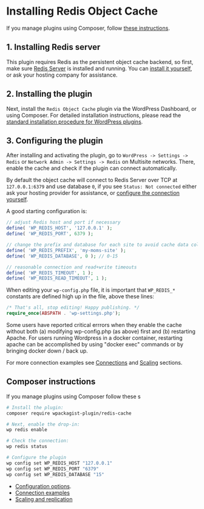 # Installing Redis Object Cache

If you manage plugins using Composer, follow [these instructions](#composer-instructions).

## 1. Installing Redis server

This plugin requires Redis as the persistent object cache backend, so first, make sure [Redis Server](https://redis.io) is installed and running. You can [install it yourself](http://redis.io/topics/quickstart), or ask your hosting company for assistance.

## 2. Installing the plugin

Next, install the `Redis Object Cache` plugin via the WordPress Dashboard, or using Composer. For detailed installation instructions, please read the [standard installation procedure for WordPress plugins](https://wordpress.org/documentation/article/manage-plugins/#finding-and-installing-plugins-1).

## 3. Configuring the plugin

After installing and activating the plugin, go to `WordPress -> Settings -> Redis` or `Network Admin -> Settings -> Redis` on Multisite networks. There, enable the cache and check if the plugin can connect automatically.

By default the object cache will connect to Redis Server over TCP at `127.0.0.1:6379` and use database `0`,
if you see `Status: Not connected` either ask your hosting provider for assistance, or [configure the connection yourself](https://github.com/rhubarbgroup/redis-cache/#configuration).

A good starting configuration is:

```php
// adjust Redis host and port if necessary 
define( 'WP_REDIS_HOST', '127.0.0.1' );
define( 'WP_REDIS_PORT', 6379 );

// change the prefix and database for each site to avoid cache data collisions
define( 'WP_REDIS_PREFIX', 'my-moms-site' );
define( 'WP_REDIS_DATABASE', 0 ); // 0-15

// reasonable connection and read+write timeouts
define( 'WP_REDIS_TIMEOUT', 1 );
define( 'WP_REDIS_READ_TIMEOUT', 1 );
```

When editing your `wp-config.php` file, it is important that `WP_REDIS_*` constants are defined high up in the file, above these lines:

```php
/* That's all, stop editing! Happy publishing. */
require_once(ABSPATH . 'wp-settings.php');
```

Some users have reported critical errrors when they enable the cache without both (a) modifying wp-config.php (as above) first and (b) restarting Apache.  For users running Wordpress in a docker container, restarting apache can be accomplished by using "docker exec" commands or by bringing docker down / back up. 

For more connection examples see [Connections](https://github.com/rhubarbgroup/redis-cache/#connections) and [Scaling](https://github.com/rhubarbgroup/redis-cache/#scaling) sections.

## Composer instructions

If you manage plugins using Composer follow these s

```bash
# Install the plugin:
composer require wpackagist-plugin/redis-cache

# Next, enable the drop-in:
wp redis enable

# Check the connection:
wp redis status

# Configure the plugin
wp config set WP_REDIS_HOST "127.0.0.1"
wp config set WP_REDIS_PORT "6379"
wp config set WP_REDIS_DATABASE "15"
```

- [Configuration options](https://github.com/rhubarbgroup/redis-cache/#configuration).
- [Connection examples](https://github.com/rhubarbgroup/redis-cache/#connections)
- [Scaling and replication](https://github.com/rhubarbgroup/redis-cache/#scaling)
